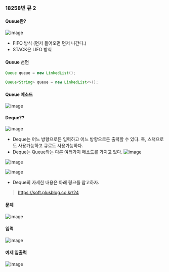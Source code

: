 ### 18258번 큐 2

#### Queue란?

![image](https://github.com/yybmion/java-algorithms/assets/113106136/bb23594d-b1cb-44e1-a651-c276c9a2a4d7)

- FIFO 방식 (먼저 들어오면 먼저 나간다.)
- STACK은 LIFO 방식

#### Queue 선언

```java
Queue queue = new LinkedList();

Queue<String> queue = new LinkedList<>();
```



#### Queue 메소드
![image](https://github.com/yybmion/java-algorithms/assets/113106136/dda10540-75f5-42c5-a84b-a76bad2521bd)

#### Deque??
![image](https://github.com/yybmion/java-algorithms/assets/113106136/25f84cb4-7a80-4d82-be30-344c142d1e27)

- Deque는 어느 방향으로든 입력하고 어느 방향으로든 출력할 수 있다. 즉, 스택으로도 사용가능하고 큐로도 사용가능하다.
- Deque는 Queue와는 다른 여러가지 메소드를 가지고 있다.
![image](https://github.com/yybmion/java-algorithms/assets/113106136/b6eca709-aae1-40de-80e4-39fce96f257d)

![image](https://github.com/yybmion/java-algorithms/assets/113106136/908ff830-5b4a-4893-8d1a-0dcca6334d0d)

![image](https://github.com/yybmion/java-algorithms/assets/113106136/ed01a460-148e-45f7-ab90-9e6b65678d32)

- Deque의 자세한 내용은 아래 링크를 참고하자.
> https://soft.plusblog.co.kr/24

#### 문제
![image](https://github.com/yybmion/java-algorithms/assets/113106136/46e3f2c3-9698-48e4-b273-8d81d7973700)

#### 입력
![image](https://github.com/yybmion/java-algorithms/assets/113106136/c292365d-60b9-4011-af31-ffce15a8a580)

#### 예제 입출력
![image](https://github.com/yybmion/java-algorithms/assets/113106136/985d04a0-e41b-4ccb-9bf6-70198568709c)


